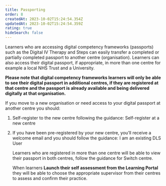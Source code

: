 ```yaml
---
title: Passporting
order: 8
createdAt: 2023-10-02T15:24:54.354Z
updatedAt: 2023-10-02T15:24:54.359Z
rating: true
hideSearch: false
---
```

Learners who are accessing digital competency frameworks (passports) such as the Digital IV Therapy and Steps can easily transfer a completed or partially completed passport to another centre (organisation). Learners can also access their digital passport, if appropriate, in more than one centre for example a local NHS Trust and a University.

**Please note that digital competency frameworks learners will only be able to see their digital passport in additional centres, if they are registered at that centre and the passport is already available and being delivered digitally at that organisation.**

If you move to a new organisation or need access to your digital passport at another centre you should:

1. Self-register to the new centre following the guidance: Self-register at a new centre
2. If you have been pre-registered by your new centre, you’ll receive a welcome email and you should follow the guidance: I am an existing DLS User

   Learners who are registered in more than one centre will be able to view their passport in both centres, follow the guidance for Switch centre.

   When learners **Launch their self assessment from the Learning Portal** they will be able to choose the appropriate supervisor from their centres to assess and confirm their practice.